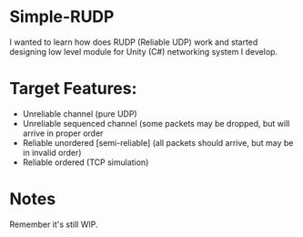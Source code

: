 # Simple-RUDP
I wanted to learn how does RUDP (Reliable UDP) work and started designing low level module for Unity (C#) networking system I develop.

# Target Features:
- Unreliable channel (pure UDP)
- Unreliable sequenced channel (some packets may be dropped, but will arrive in proper order
- Reliable unordered [semi-reliable] (all packets should arrive, but may be in invalid order)
- Reliable ordered (TCP simulation)

# Notes
Remember it's still WIP.
